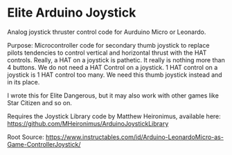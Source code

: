 # Elite Arduino Joystick
Analog joystick thruster control code for Aurduino Micro or Leonardo.

Purpose:
Microcontroller code for secondary thumb joystick to replace pilots tendencies to control vertical and horizontal thrust with the HAT controls.  Really, a HAT on a joystick is pathetic.  It really is nothing more than 4 buttons.  We do not need a HAT Control on a joystick.  1  HAT control on a joystick is 1 HAT control too many.  We need this thumb joystick instead and in its place.  

I wrote this for Elite Dangerous, but it may also work with other games like Star Citizen and so on.

Requires the Joystick Library code by Matthew Heironimus, available here: https://github.com/MHeironimus/ArduinoJoystickLibrary

Root Source:  https://www.instructables.com/id/Arduino-LeonardoMicro-as-Game-ControllerJoystick/

